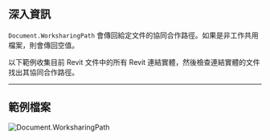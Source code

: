 ## 深入資訊
`Document.WorksharingPath` 會傳回給定文件的協同合作路徑。如果是非工作共用檔案，則會傳回空值。

以下範例收集目前 Revit 文件中的所有 Revit 連結實體，然後檢查連結實體的文件找出其協同合作路徑。
___
## 範例檔案

![Document.WorksharingPath](./Revit.Application.Document.WorksharingPath_img.jpg)
